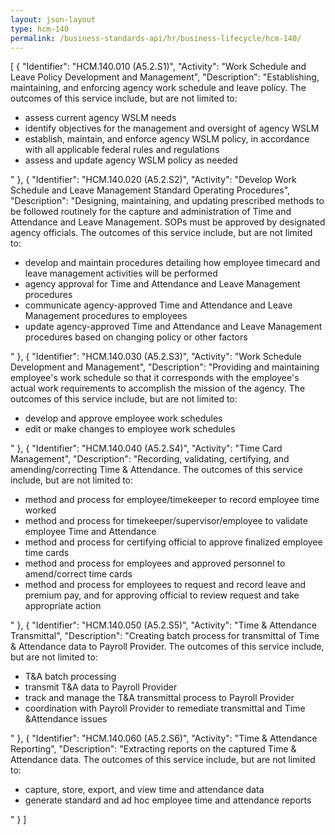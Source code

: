 ```yaml
---
layout: json-layout
type: hcm-140
permalink: /business-standards-api/hr/business-lifecycle/hcm-140/
---
```


[
 {
   "Identifier": "HCM.140.010 (A5.2.S1)",
   "Activity": "Work Schedule and Leave Policy Development and Management",
   "Description": "Establishing, maintaining, and enforcing agency work schedule and leave policy. The outcomes of this service include, but are not limited to:<ul><li>assess current agency WSLM needs</li><li>identify objectives for the management and oversight of agency WSLM</li><li>establish, maintain, and enforce agency WSLM policy, in accordance with all applicable federal rules and regulations</li><li>assess and update agency WSLM policy as needed</li></ul>"
 },
 {
   "Identifier": "HCM.140.020 (A5.2.S2)",
   "Activity": "Develop Work Schedule and Leave Management Standard Operating Procedures",
   "Description": "Designing, maintaining, and updating prescribed methods to be followed routinely for the capture and administration of Time and Attendance and Leave Management. SOPs must be approved by designated agency officials.  The outcomes of this service include, but are not limited to:<ul><li>develop and maintain procedures detailing how employee timecard and leave management activities will be performed</li><li>agency approval for Time and Attendance and Leave Management procedures</li><li>communicate agency-approved Time and Attendance and Leave Management procedures to employees</li><li>update agency-approved Time and Attendance and Leave Management procedures based on changing policy or other factors</li></ul>"
 },
 {
   "Identifier": "HCM.140.030 (A5.2.S3)",
   "Activity": "Work Schedule Development and Management",
   "Description": "Providing and maintaining employee's work schedule so that it corresponds with the employee's actual work requirements to accomplish the mission of the agency. The outcomes of this service include, but are not limited to:<ul><li>develop and approve employee work schedules</li><li>edit or make changes to employee work schedules</li></ul>"
 },
 {
   "Identifier": "HCM.140.040 (A5.2.S4)",
   "Activity": "Time Card Management",
   "Description": "Recording, validating, certifying, and amending/correcting Time & Attendance.  The outcomes of this service include, but are not limited to:<ul><li>method and process for employee/timekeeper to record employee time worked</li><li>method and process for timekeeper/supervisor/employee to validate employee Time and Attendance</li><li>method and process for certifying official to approve finalized employee time cards</li><li>method and process for employees and approved personnel to amend/correct time cards</li><li>method and process for employees to request and record leave and premium pay, and for approving official to review request and take appropriate action</li></ul>"
 },
 {
   "Identifier": "HCM.140.050 (A5.2.S5)",
   "Activity": "Time & Attendance Transmittal",
   "Description": "Creating batch process for transmittal of Time & Attendance  data to Payroll Provider.  The outcomes of this service include, but are not limited to:<ul><li>T&A batch processing</li><li>transmit T&A data to Payroll Provider</li><li>track and manage the T&A transmittal process to Payroll Provider</li><li>coordination with Payroll Provider to remediate transmittal and Time &Attendance issues</li></ul>"
 },
 {
   "Identifier": "HCM.140.060 (A5.2.S6)",
   "Activity": "Time & Attendance  Reporting",
   "Description": "Extracting reports on the captured Time & Attendance data. The outcomes of this service include, but are not limited to:<ul><li>capture, store, export, and view time and attendance data</li><li>generate standard and ad hoc employee time and attendance reports</li></ul>"
 }
]